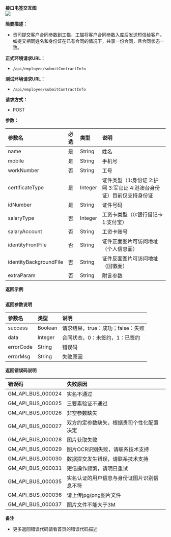 **接口电签交互图**  
![](https://www.showdoc.cc/server/api/common/visitfile/sign/737b8da699d88b625eb3e6d2efbc03d2?showdoc=.jpg)

**简要描述：**

* 贵司提交客户合同参数到工猫，工猫将客户合同参数入库后发送短信给客户。如提交相同姓名和身份证在已有合同的情况下，共享一份合同，且合同状态一致。

**正式环境请求URL：**

* `/api/employee/submitContractInfo`

**测试环境请求URL：**

* `/api/employee/submitContractInfo`

**请求方式：**

* POST

**参数：**

| 参数名 | 必选 | 类型 | 说明 |
| :--- | :--- | :--- | :--- |
| name | 是 | String | 姓名 |
| mobile | 是 | String | 手机号 |
| workNumber | 否 | String | 工号 |
| certificateType | 是 | Integer | 证件类型（1:身份证 2:护照 3:军官证 4:港澳台身份证）目前仅支持身份证 |
| idNumber | 是 | String | 证件号码 |
| salaryType | 否 | Integer | 工资卡类型（0:银行借记卡 1:支付宝） |
| salaryAccount | 否 | String | 工资卡账号 |
| identityFrontFile | 否 | String | 证件正面图片可访问地址（个人信息面） |
| identityBackgroundFile | 否 | String | 证件反面图片可访问地址（国徽面） |
| extraParam | 否 | String | 附言参数 |

**返回示例**

```

```

**返回参数说明**

| 参数名 | 类型 | 说明 |
| :--- | :--- | :--- |
| success | Boolean | 请求结果，true：成功；false：失败 |
| data | Integer | 合同状态，0：未签约，1：已签约 |
| errorCode | String | 错误码 |
| errorMsg | String | 失败原因 |

**返回错误码说明**

| 错误码 | 失败原因 |
| :--- | :--- |
| GM\_API\_BUS\_000024 | 实名不通过 |
| GM\_API\_BUS\_000025 | 三要素验证不通过 |
| GM\_API\_BUS\_000026 | 非空参数缺失 |
| GM\_API\_BUS\_000027 | 双方约定参数缺失，根据贵司个性化配置决定 |
| GM\_API\_BUS\_000028 | 图片获取失败 |
| GM\_API\_BUS\_000029 | 图片OCR识别失败，请联系技术支持 |
| GM\_API\_BUS\_000030 | 数据提交发生错误，请联系技术支持 |
| GM\_API\_BUS\_000031 | 短信操作频繁，请明日重试 |
| GM\_API\_BUS\_000035 | 实名认证的用户信息与身份证图片识别信息不符 |
| GM\_API\_BUS\_000036 | 请上传jpg/png图片文件 |
| GM\_API\_BUS\_000037 | 图片文件不能大于3M |

**备注**

* 更多返回错误代码请看首页的错误代码描述



